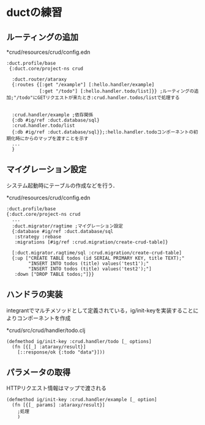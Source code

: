 # ductの練習

## ルーティングの追加

*crud/resources/crud/config.edn

```
:duct.profile/base
 {:duct.core/project-ns crud
 
  :duct.router/ataraxy
  {:routes {[:get "/example"] [:hello.handler/example]
            [:get "/todo"] [:hello.handler.todo/list]}} ;ルーティングの追加;"/todo"にGETリクエストが来たとき:crud.handler.todos/listで処理する
  
  
  :crud.handler/example ;依存関係
  {:db #ig/ref :duct.database/sql}
  :crud.handler.todo/list
  {:db #ig/ref :duct.database/sql}};:hello.handler.todoコンポーネントの初期化時にからのマップを渡すことを示す
  ...
  }
```

## マイグレーション設定

システム起動時にテーブルの作成などを行う．

*crud/resources/crud/config.edn

```
:duct.profile/base
{:duct.core/project-ns crud
  ...
  :duct.migrator/ragtime ;マイグレーション設定
  {:database #ig/ref :duct.database/sql
   :strategy :rebase
   :migrations [#ig/ref :crud.migration/create-crud-table]}

  [:duct.migrator.ragtime/sql :crud.migration/create-crud-table]
  {:up ["CREATE TABLE todos (id SERIAL PRIMARY KEY, title TEXT);"
        "INSERT INTO todos (title) values('test1');"
        "INSERT INTO todos (title) values('test2');"]
   :down ["DROP TABLE todos;"]}}
```

## ハンドラの実装

integrantでマルチメソッドとして定義されている，ig/init-keyを実装することによりコンポーネントを作成

*crud/src/crud/handler/todo.clj

```
(defmethod ig/init-key :crud.handler/todo [_ options]
  (fn [{[_] :ataraxy/result}]
    [::response/ok {:todo "data"}]))
```

## パラメータの取得

HTTPリクエスト情報はマップで渡される

```
(defmethod ig/init-key :crud.handler/example [_ option]
  (fn [{[_ params] :ataraxy/result}]
    ;処理
    )
```
